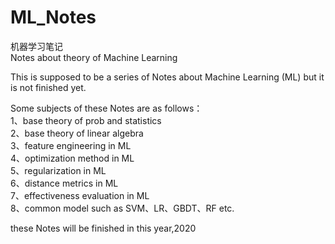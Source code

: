 # ML_Notes
机器学习笔记  
Notes about theory of Machine Learning

This is supposed to be a series of Notes about Machine Learning (ML) but it is not finished yet.  
  
Some subjects of these Notes are as follows：  
1、base theory of prob and statistics  
2、base theory of linear algebra  
3、feature engineering in ML  
4、optimization method in ML  
5、regularization in ML  
6、distance metrics in ML  
7、effectiveness evaluation in ML  
8、common model such as SVM、LR、GBDT、RF etc.  
  
these Notes will be finished in this year,2020
